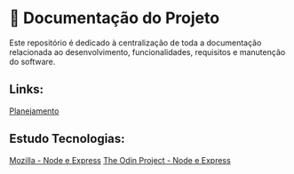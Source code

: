 # 📄 Documentação do Projeto

Este repositório é dedicado à centralização de toda a documentação relacionada ao desenvolvimento, funcionalidades, requisitos e manutenção do software.


## Links: 
[Planejamento ](https://docs.google.com/document/d/15geY_IHGuI_kUE2HMbApIpFcfOm9KtTybC98m8Fkg0c/edit?tab=t.0)

## Estudo Tecnologias:
[Mozilla - Node e Express](https://developer.mozilla.org/pt-BR/docs/Learn_web_development/Extensions/Server-side/Express_Nodejs/Introduction)
[The Odin Project - Node e Express](https://www.theodinproject.com/lessons/nodejs-getting-started)
